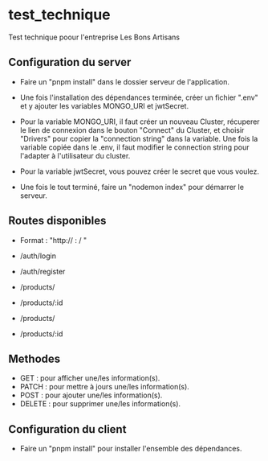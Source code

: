 # test_technique
Test technique poour l'entreprise Les Bons Artisans

## Configuration du server

- Faire un "pnpm install" dans le dossier serveur de l'application.

- Une fois l'installation des dépendances terminée, créer un fichier ".env" et y ajouter les variables MONGO_URI et jwtSecret.

- Pour la variable MONGO_URI, il faut créer un nouveau Cluster, récuperer le lien de connexion dans le bouton "Connect" du Cluster, et choisir "Drivers" pour copier la "connection string" dans la variable. Une fois la variable copiée dans le .env, il faut modifier le connection string pour l'adapter à l'utilisateur du cluster.
  
- Pour la variable jwtSecret, vous pouvez créer le secret que vous voulez.

- Une fois le tout terminé, faire un "nodemon index" pour démarrer le serveur.

## Routes disponibles

- Format : "http:// <baseURL> : <port> / <route>" 

- /auth/login
- /auth/register
- /products/
- /products/:id
- /products/
- /products/:id

## Methodes

- GET : pour afficher une/les information(s).
- PATCH : pour mettre à jours une/les information(s).
- POST : pour ajouter une/les information(s).
- DELETE : pour supprimer une/les information(s).

## Configuration du client

- Faire un "pnpm install" pour installer l'ensemble des dépendances.
